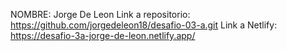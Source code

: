 NOMBRE: Jorge De Leon
Link a repositorio: https://github.com/jorgedeleon18/desafio-03-a.git
Link a Netlify: https://desafio-3a-jorge-de-leon.netlify.app/